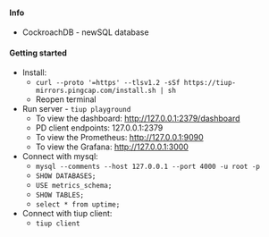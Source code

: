 #### Info
* CockroachDB - newSQL database

#### Getting started
* Install:
    * `curl --proto '=https' --tlsv1.2 -sSf https://tiup-mirrors.pingcap.com/install.sh | sh`
    * Reopen terminal
* Run server - `tiup playground`
    * To view the dashboard: http://127.0.0.1:2379/dashboard
    * PD client endpoints: 127.0.0.1:2379
    * To view the Prometheus: http://127.0.0.1:9090
    * To view the Grafana: http://127.0.0.1:3000
* Connect with mysql:
    * `mysql --comments --host 127.0.0.1 --port 4000 -u root -p`
    * `SHOW DATABASES;`
    * `USE metrics_schema;`
    * `SHOW TABLES;`
    * `select * from uptime;`
* Connect with tiup client:
    * `tiup client`
